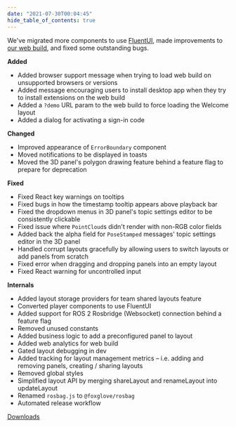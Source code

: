 ```yaml
---
date: "2021-07-30T00:04:45"
hide_table_of_contents: true
---
```

We've migrated more components to use [FluentUI](https://developer.microsoft.com/en-us/fluentui), made improvements to [our web build](https://studio.foxglove.dev), and fixed some outstanding bugs.

**Added**

- Added browser support message when trying to load web build on unsupported browsers or versions
- Added message encouraging users to install desktop app when they try to install extensions on the web build
- Added a `?demo` URL param to the web build to force loading the Welcome layout
- Added a dialog for activating a sign-in code

**Changed**

- Improved appearance of `ErrorBoundary` component
- Moved notifications to be displayed in toasts
- Moved the 3D panel's polygon drawing feature behind a feature flag to prepare for deprecation

**Fixed**

- Fixed React key warnings on tooltips
- Fixed bugs in how the timestamp tooltip appears above playback bar
- Fixed the dropdown menus in 3D panel's topic settings editor to be consistently clickable
- Fixed issue where `PointCloud`s didn't render with non-RGB color fields
- Added back the alpha field for `PoseStamped` messages' topic settings editor in the 3D panel
- Handled corrupt layouts gracefully by allowing users to switch layouts or add panels from scratch
- Fixed error when dragging and dropping panels into an empty layout
- Fixed React warning for uncontrolled input

**Internals**

- Added layout storage providers for team shared layouts feature
- Converted player components to use FluentUI
- Added support for ROS 2 Rosbridge (Websocket) connection behind a feature flag
- Removed unused constants
- Added business logic to add a preconfigured panel to layout
- Added web analytics for web build
- Gated layout debugging in dev
- Added tracking for layout management metrics – i.e. adding and removing panels, creating / sharing layouts
- Removed global styles
- Simplified layout API by merging shareLayout and renameLayout into updateLayout
- Renamed `rosbag.js` to `@foxglove/rosbag`
- Automated release workflow
<!-- truncate -->
[Downloads](https://github.com/foxglove/studio/releases/tag/v0.14.0)
